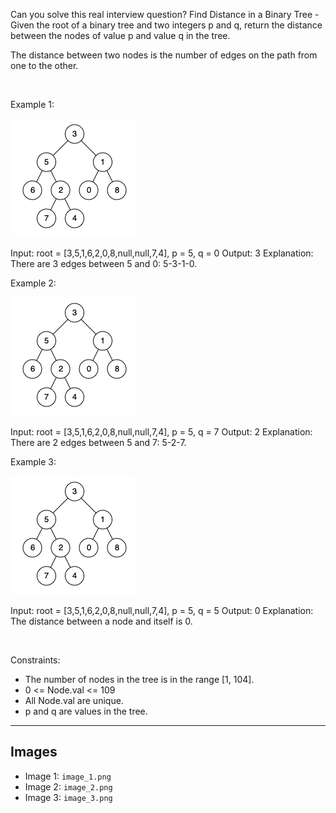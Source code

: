 Can you solve this real interview question? Find Distance in a Binary Tree - Given the root of a binary tree and two integers p and q, return the distance between the nodes of value p and value q in the tree.

The distance between two nodes is the number of edges on the path from one to the other.

 

Example 1:

![Example 1](./image_1.png)


Input: root = [3,5,1,6,2,0,8,null,null,7,4], p = 5, q = 0
Output: 3
Explanation: There are 3 edges between 5 and 0: 5-3-1-0.

Example 2:

![Example 1](./image_1.png)


Input: root = [3,5,1,6,2,0,8,null,null,7,4], p = 5, q = 7
Output: 2
Explanation: There are 2 edges between 5 and 7: 5-2-7.

Example 3:

![Example 1](./image_1.png)


Input: root = [3,5,1,6,2,0,8,null,null,7,4], p = 5, q = 5
Output: 0
Explanation: The distance between a node and itself is 0.

 

Constraints:

 * The number of nodes in the tree is in the range [1, 104].
 * 0 <= Node.val <= 109
 * All Node.val are unique.
 * p and q are values in the tree.

---

## Images

- Image 1: `image_1.png`
- Image 2: `image_2.png`
- Image 3: `image_3.png`
